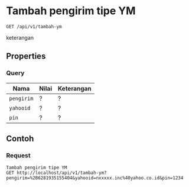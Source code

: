 # Tambah pengirim tipe YM
```http
GET /api/v1/tambah-ym
```
keterangan
## Properties
### Query
Nama  | Nilai | Keterangan
--- | --- | ---
<code>pengirim</code> | ? | ?
<code>yahooid</code> | ? | ?
<code>pin</code> | ? | ?

## Contoh

### Request
```http
Tambah pengirim tipe YM
GET http://localhost/api/v1/tambah-ym?pengirim=%2B6281935155404&yahooid=nxxxxx.inc%40yahoo.co.id&pin=1234
```
